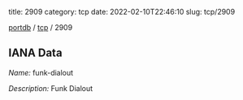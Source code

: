 title: 2909
category: tcp
date: 2022-02-10T22:46:10
slug: tcp/2909

[portdb](/) / [tcp](/category/tcp.html) / 2909


## IANA Data

_Name:_ funk-dialout

_Description:_ Funk Dialout

